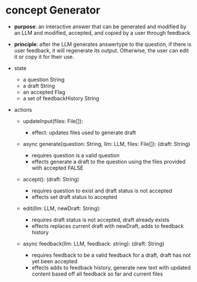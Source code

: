# concept Generator


- **purpose**: an interactive answer that can be generated and modified by an LLM and modified, accepted, and copied by a user through feedback

- **principle**: after the LLM generates answertype to the question, if there is user feedback, it will regenerate its output. Otherwise, the user can edit it or copy it for their use.

- state
    - a question String
    - a draft String
    - an accepted Flag
    - a set of feedbackHistory String

- actions
    - updateInput(files: File[]): 
        - effect: updates files used to generate draft

    - async generate(question: String, llm: LLM, files: File[]): (draft: String)
        - requires question is a valid question
        - effects generate a draft to the question using the files provided with accepted FALSE 

    - accept(): (draft: String)
        - requires question to exist and draft status is not accepted
        - effects set draft status to accepted

    - edit(llm: LLM, newDraft: String):
        - requires draft status is not accepted, draft already exists 
        - effects replaces current draft with newDraft, adds to feedback history 

    - async feedback(llm: LLM, feedback: string): (draft: String)
        - requires feedback to be a valid feedback for a draft, draft has not yet been accepted
        - effects adds to feedback history, generate new text with updated content based off all feedback so far and current files
